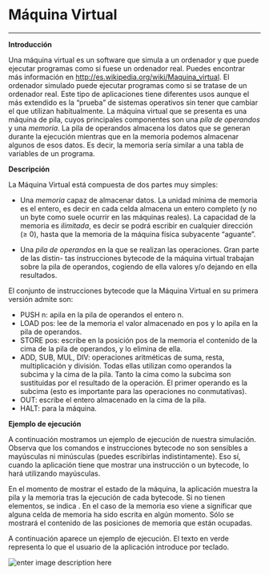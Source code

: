 <!--Creado por Jonathan Carrero -->

**Máquina Virtual**
==============
----------

**Introducción**

Una máquina virtual es un software que simula a un ordenador y que puede ejecutar programas como si fuese un ordenador real. Puedes encontrar más información en http://es.wikipedia.org/wiki/Maquina_virtual. El ordenador simulado puede ejecutar programas como si se tratase de un ordenador real. Este tipo de aplicaciones tiene diferentes usos aunque el más extendido es la “prueba” de sistemas operativos sin tener que cambiar el que utilizan habitualmente. La máquina virtual que se presenta es una máquina de pila, cuyos principales componentes son una *pila de operandos* y una *memoria*. La pila de operandos almacena los datos que se generan durante la ejecución mientras que en la memoria podemos almacenar algunos de esos datos. Es decir, la memoria sería similar a una tabla de variables de un programa.

**Descripción**

La Máquina Virtual está compuesta de dos partes muy simples:

- Una *memoria* capaz de almacenar datos. La unidad mínima de memoria es el entero, es decir en cada celda almacena un entero completo (y no un byte como suele ocurrir en las máquinas reales). La capacidad de la memoria es *ilimitada*, es decir se podrá  escribir en cualquier dirección (≥ 0), hasta que la memoria de la máquina física subyacente “aguante”.

- Una *pila de operandos* en la que se realizan las operaciones. Gran parte de las distin- tas instrucciones bytecode de la máquina virtual trabajan sobre la pila de operandos, cogiendo de ella valores y/o dejando en ella resultados.

El conjunto de instrucciones bytecode que la Máquina Virtual en su primera versión admite son:

- PUSH n: apila en la pila de operandos el entero n.
- LOAD pos: lee de la memoria el valor almacenado en pos y lo apila en la pila de operandos.
- STORE pos: escribe en la posición pos de la memoria el contenido de la cima de la pila de operandos, y lo elimina de ella. 
- ADD, SUB, MUL, DIV: operaciones aritméticas de suma, resta, multiplicación y división. Todas ellas utilizan como operandos la subcima y la cima de la pila. Tanto la cima como la subcima son sustituidas por el resultado de la operación. El primer operando es la subcima (esto es importante para las operaciones no conmutativas).
- OUT: escribe el entero almacenado en la cima de la pila.
- HALT: para la máquina.

**Ejemplo de ejecución**

A continuación mostramos un ejemplo de ejecución de nuestra simulación. Observa que los comandos e instrucciones bytecode no son sensibles a mayúsculas ni minúsculas (puedes escribirlas indistintamente). Eso sí, cuando la aplicación tiene que mostrar una instrucción o un bytecode, lo hará utilizando mayúsculas.

En el momento de mostrar el estado de la máquina, la aplicación muestra la pila y la memoria tras la ejecución de cada bytecode. Si no tienen elementos, se indica <vacia>. En el caso de la memoria eso viene a significar que alguna celda de memoria ha sido escrita en algún momento. Sólo se mostrará el contenido de las posiciones de memoria que están ocupadas.

A continuación aparece un ejemplo de ejecución. El texto en verde representa lo que el usuario de la aplicación introduce por teclado.

![enter image description here]()

